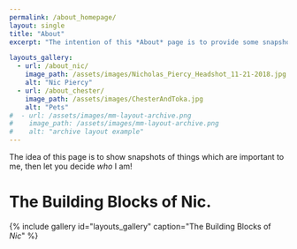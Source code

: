 ```yaml
---
permalink: /about_homepage/
layout: single
title: "About"
excerpt: "The intention of this *About* page is to provide some snapshots of the things that make me who I am.  You are free to formulate your own opinion of me!"

layouts_gallery:
  - url: /about_nic/
    image_path: /assets/images/Nicholas_Piercy_Headshot_11-21-2018.jpg
    alt: "Nic Piercy"
  - url: /about_chester/
    image_path: /assets/images/ChesterAndToka.jpg
    alt: "Pets"
#  - url: /assets/images/mm-layout-archive.png
#    image_path: /assets/images/mm-layout-archive.png
#    alt: "archive layout example"
---
```

The idea of this page is to show snapshots of things which are important to me, then let you decide *who* I am! 

# The Building Blocks of Nic.
{% include gallery id="layouts_gallery" caption="The Building Blocks of *Nic*" %}

